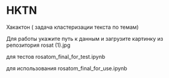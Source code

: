 # HKTN
Хакактон ( задача кластеризации текста по темам)

Для работы укажите путь к данным и загрузите картинку из репозитория rosat (1).jpg

для тестов rosatom_final_for_test.ipynb

для использования  rosatom_final_for_use.ipynb

